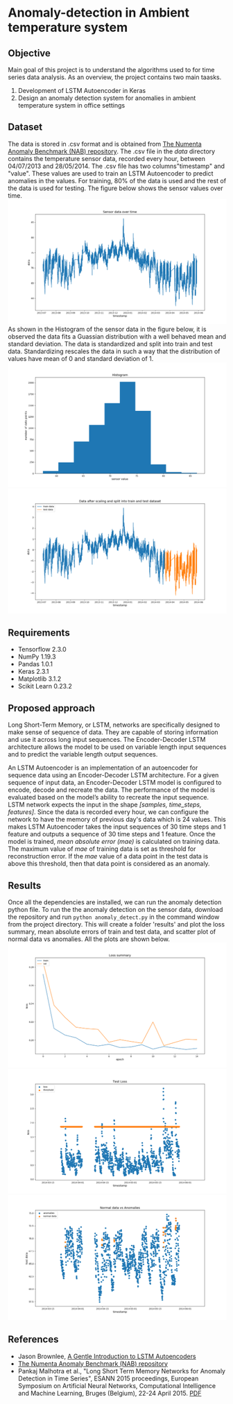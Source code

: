 # Anomaly-detection in Ambient temperature system
## Objective 

Main goal of this project is to understand the algorithms used to for time series data analysis. As an overview, the project contains two main taasks.
1. Development of LSTM Autoencoder in Keras
2. Design an anomaly detection system for anomalies in ambient temperature system in office settings

## Dataset

The data is stored in .csv format and is obtained from [The Numenta Anomaly Benchmark (NAB) repository](https://github.com/numenta/NAB). The .csv file in the *data* directory
contains the temperature sensor data, recorded every hour, between 04/07/2013 and 28/05/2014. The .csv file has two columns"timestamp" and "value". These values are used to
train an LSTM Autoencoder to predict anomalies in the values. For training, 80% of the data is used and the rest of the data is used for testing. The figure below shows the sensor 
values over time.
![Sensor data over time](https://github.com/sachinhegde137/Anomaly-detection/blob/master/results/sensor_data_over_time.png)
As shown in the Histogram of the sensor data in the figure below, it is observed the data fits a Guassian distribution with a well behaved mean and standard deviation.
The data is standardized and split into train and test data. Standardizing rescales the data in such a way that the distribution of values have mean of 0 and standard deviation of 1.
![Histogram](https://github.com/sachinhegde137/Anomaly-detection/blob/master/results/Histogram.png)
![Standardized data](https://github.com/sachinhegde137/Anomaly-detection/blob/master/results/scaled_data.png)

## Requirements
+ Tensorflow 2.3.0
+ NumPy 1.19.3
+ Pandas 1.0.1
+ Keras 2.3.1
+ Matplotlib 3.1.2 
+ Scikit Learn 0.23.2

## Proposed approach
Long Short-Term Memory, or LSTM, networks are specifically designed to make sense of sequence of data. They are capable of storing information and use it across long input sequences.
The Encoder-Decoder LSTM architecture allows the model to be used on variable length input sequences and to predict the variable length output sequences. 

An LSTM Autoencoder is an implementation of an autoencoder for sequence data using an Encoder-Decoder LSTM architecture. For a given sequence of input data, an Encoder-Decoder LSTM 
model is configured to encode, decode and recreate the data. The performance of the model is evaluated based on the model’s ability to recreate the input sequence.
LSTM network expects the input in the shape *[samples, time_steps, features]*. Since the data is recorded every hour, we can configure the network
to have the memory of previous day's data which is 24 values. This makes LSTM Autoencoder takes the input sequences of 30 time steps and 1 feature and outputs a sequence of 30 time steps
and 1 feature. Once the model is trained, *mean absolute error (mae)* is calculated on training data. The maximum value of *mae* of training data is set as threshold for reconstruction error.
If the *mae* value of a data point in the test data is above this threshold, then that data point is considered as an anomaly. 

## Results
Once all the dependencies are installed, we can run the anomaly detection python file. To run the the anomaly detection on the sensor data,
download the repository and run `python anomaly_detect.py` in the command window from the project directory. This will create a folder 'results' and plot the loss summary,
mean absolute errors of train and test data, and scatter plot of normal data vs anomalies. All the plots are shown below.
![Loss summary](https://github.com/sachinhegde137/Anomaly-detection/blob/master/results/loss_summary.png)
![Test loss and threshold](https://github.com/sachinhegde137/Anomaly-detection/blob/master/results/test_loss.png)
![Normal data vs Anomalies](https://github.com/sachinhegde137/Anomaly-detection/blob/master/results/Normal%20data%20vs%20Anomalies.png)

## References
+ Jason Brownlee, [A Gentle Introduction to LSTM Autoencoders](https://machinelearningmastery.com/lstm-autoencoders/)
+ [The Numenta Anomaly Benchmark (NAB) repository](https://github.com/numenta/NAB)
+ Pankaj Malhotra et al., "Long Short Term Memory Networks for Anomaly Detection in Time Series", ESANN 2015 proceedings, European Symposium on Artificial Neural Networks,
Computational Intelligence and Machine Learning, Bruges (Belgium), 22-24 April 2015. [PDF](https://www.elen.ucl.ac.be/Proceedings/esann/esannpdf/es2015-56.pdf)
